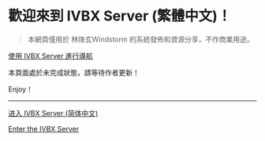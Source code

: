 # 歡迎來到 IVBX Server (繁體中文)！

> 本網頁僅用於 林烽玄Windstorm 的系統發佈和資源分享，不作商業用途。

[使用 IVBX Server 進行導航](/zh-tw/Search)

本頁面處於未完成狀態，請等待作者更新！

Enjoy！

***

[进入 IVBX Server (简体中文)](/zh-cn)

[Enter the IVBX Server](/en-us)

